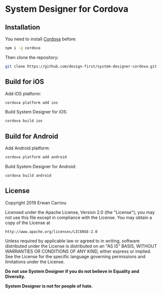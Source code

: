 # System Designer for Cordova

## Installation

You need to install [Cordova](http://cordova.apache.org) before: 

```sh
npm i -g cordova
```

Then clone the repository:

```sh
git clone https://github.com/design-first/system-designer-cordova.git
```

## Build for iOS

Add iOS platform:

```sh
cordova platform add ios
```

Build System Designer for iOS:

```sh
cordova build ios
```

## Build for Android

Add Android platform:

```sh
cordova platform add android
```

Build System Designer for Android:

```sh
cordova build android
```

## License

Copyright 2019 Erwan Carriou

Licensed under the Apache License, Version 2.0 (the "License");
you may not use this file except in compliance with the License.
You may obtain a copy of the License at

    http://www.apache.org/licenses/LICENSE-2.0

Unless required by applicable law or agreed to in writing, software
distributed under the License is distributed on an "AS IS" BASIS,
WITHOUT WARRANTIES OR CONDITIONS OF ANY KIND, either express or implied.
See the License for the specific language governing permissions and
limitations under the License. 

**Do not use System Designer if you do not believe in Equality and Diversity.**

**System Designer is not for people of hate.**
